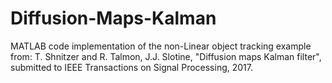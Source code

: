 # Diffusion-Maps-Kalman
MATLAB code implementation of the non-Linear object tracking example  from: T. Shnitzer and R. Talmon, J.J. Slotine, "Diffusion maps Kalman filter", submitted to IEEE Transactions on Signal Processing, 2017.
